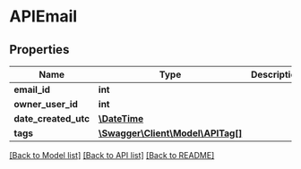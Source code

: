 # APIEmail

## Properties
Name | Type | Description | Notes
------------ | ------------- | ------------- | -------------
**email_id** | **int** |  | [optional] 
**owner_user_id** | **int** |  | 
**date_created_utc** | [**\DateTime**](\DateTime.md) |  | 
**tags** | [**\Swagger\Client\Model\APITag[]**](APITag.md) |  | [optional] 

[[Back to Model list]](../README.md#documentation-for-models) [[Back to API list]](../README.md#documentation-for-api-endpoints) [[Back to README]](../README.md)


